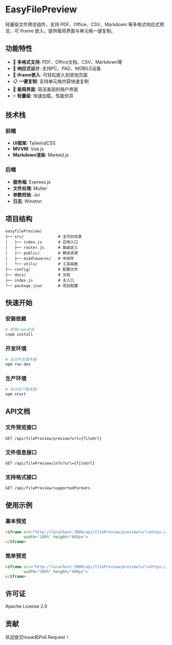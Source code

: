 # EasyFilePreview

轻量级文件预览组件，支持 PDF、Office、CSV、Markdown 等多格式响应式预览，可 iframe 嵌入，提供极简界面与单元格一键复制。

## 功能特性

- 📄 **多格式支持**: PDF、Office文档、CSV、Markdown等
- 📱 **响应式设计**: 支持PC、PAD、MOBILE设备
- 🔗 **iframe嵌入**: 可轻松嵌入到其他页面
- 📋 **一键复制**: 支持单元格内容快速复制
- 🎨 **极简界面**: 简洁美观的用户界面
- ⚡ **轻量级**: 快速加载，性能优异

## 技术栈

### 前端
- **UI框架**: TailwindCSS
- **MVVM**: Vue.js
- **Markdown渲染**: Marked.js

### 后端
- **服务端**: Express.js
- **文件处理**: Multer
- **参数校验**: Joi
- **日志**: Winston

## 项目结构

```
easyfilePreview/
├── src/               # 主代码目录
│   ├── index.js       # 应用入口
│   ├── router.js      # 路由定义
│   ├── public/        # 静态资源
│   ├── middlewares/   # 中间件
│   └── utils/         # 工具函数
├── config/            # 配置文件
├── docs/              # 文档
├── index.js           # 主入口
└── package.json       # 项目配置
```

## 快速开始

### 安装依赖

```bash
# 使用cnpm安装
cnpm install
```

### 开发环境

```bash
# 启动开发服务器
npm run dev
```

### 生产环境

```bash
# 启动生产服务器
npm start
```

## API文档

### 文件预览接口

```
GET /api/filePreview/preview?url={fileUrl}
```

### 文件信息接口

```
GET /api/filePreview/info?url={fileUrl}
```

### 支持格式接口

```
GET /api/filePreview/supportedFormats
```

## 使用示例

### 基本预览

```html
<iframe src="http://localhost:3000/api/filePreview/preview?url=https://example.com/file.pdf" 
        width="100%" height="600px">
</iframe>
```

### 简单预览

```html
<iframe src="http://localhost:3000/api/filePreview/preview?url=https://example.com/file.xlsx&simple=true" 
        width="100%" height="600px">
</iframe>
```

## 许可证

Apache License 2.0

## 贡献

欢迎提交Issue和Pull Request！ 